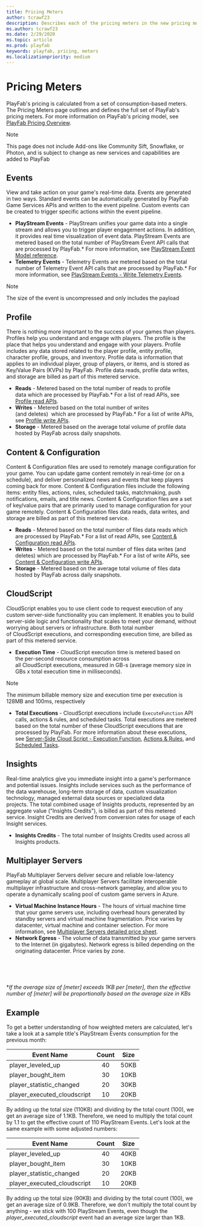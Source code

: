 ```yaml
---
title: Pricing Meters
author: tcrawf23
description: Describes each of the pricing meters in the new pricing model.
ms.author: tcrawf23
ms.date: 2/29/2020
ms.topic: article
ms.prod: playfab
keywords: playfab, pricing, meters
ms.localizationpriority: medium
---
```


# Pricing Meters
PlayFab's pricing is calculated from a set of consumption-based meters. The Pricing Meters page outlines and defines the full set of PlayFab's pricing meters. For more information on PlayFab's pricing model, see [PlayFab Pricing Overview](../../pricing/pricing-overview.md).

> [!NOTE]
> This page does not include Add-ons like Community Sift, Snowflake, or Photon, and is subject to change as new services and capabilities are added to PlayFab


## Events
View and take action on your game's real-time data. Events are generated in two ways. Standard events can be automatically generated by PlayFab Game Services APIs and written to the event pipeline. Custom events can be created to trigger specific actions within the event pipeline.
* **PlayStream Events** - PlayStream unifies your game data into a single stream and allows you to trigger player engagement actions. In addition, it provides real time visualization of event data. PlayStream Events are metered based on the total number of PlayStream Event API calls that are processed by PlayFab.* For more information, see [PlayStream Event Model reference](../../../api-references/events/index.md).
* **Telemetry Events** - Telemetry Events are metered based on the total number of Telemetry Event API calls that are processed by PlayFab.* For more information, see [PlayStream Events - Write Telemetry Events](xref:titleid.playfabapi.com.events.playstreamevents.writetelemetryevents).

> [!NOTE] 
> The size of the event is uncompressed and only includes the payload


## Profile
There is nothing more important to the success of your games than players. Profiles help you understand and engage with players. The profile is the place that helps you understand and engage with your players. Profile includes any data stored related to the player profile, entity profile, character profile, groups, and inventory. Profile data is information that applies to an individual player, group of players, or items, and is stored as Key/Value Pairs (KVPs) by PlayFab. Profile data reads, profile data writes, and storage are billed as part of this metered service.
* **Reads** - Metered based on the total number of reads to profile data which are processed by PlayFab.* For a list of read APIs, see [Profile read APIs](profile-reads.md).
* **Writes** - Metered based on the total number of writes (and deletes)  which are processed by PlayFab.* For a list of write APIs, see [Profile write APIs](profile-writes.md).
* **Storage** - Metered based on the average total volume of profile data hosted by PlayFab across daily snapshots.


## Content & Configuration
Content & Configuration files are used to remotely manage configuration for your game. You can update game content remotely in real-time (or on a schedule), and deliver personalized news and events that keep players coming back for more. Content & Configuration files include the following items: entity files, actions, rules, scheduled tasks, matchmaking, push notifications, emails, and title news. Content & Configuration files are a set of key/value pairs that are primarily used to manage configuration for your game remotely. Content & Configuration files data reads, data writes, and storage are billed as part of this metered service.
* **Reads** - Metered based on the total number of files data reads which are processed by PlayFab.* For a list of read APIs, see [Content & Configuration read APIs](file-reads.md).
* **Writes** - Metered based on the total number of files data writes (and deletes) which are processed by PlayFab.* For a list of write APIs, see [Content & Configuration write APIs](file-writes.md).
* **Storage** - Metered based on the average total volume of files data hosted by PlayFab across daily snapshots.


## CloudScript
CloudScript enables you to use client code to request execution of any custom server-side functionality you can implement. It enables you to build server-side logic and functionality that scales to meet your demand, without worrying about servers or infrastructure. Both total number of CloudScript executions, and corresponding execution time, are billed as part of this metered service.
* **Execution Time** - CloudScript execution time is metered based on the per-second resource consumption across all CloudScript executions, measured in GB-s (average memory size in GBs x total execution time in milliseconds).
> [!NOTE]
> The minimum billable memory size and execution time per execution is 128MB and 100ms, respectively
* **Total Executions** - CloudScript executions include `ExecuteFunction` API calls, actions & rules, and scheduled tasks. Total executions are metered based on the total number of these CloudScript executions that are processed by PlayFab. For more information about these executions, see [Server-Side Cloud Script - Execution Function](xref:titleid.playfabapi.com.cloudscript.server-sidecloudscript.executefunction), [Actions & Rules](../../automation/actions-rules/index.md), and [Scheduled Tasks](../../automation/scheduled-tasks/index.md).


## Insights
Real-time analytics give you immediate insight into a game's performance and potential issues. Insights include services such as the performance of the data warehouse, long-term storage of data, custom visualization technology, managed external data sources or specialized data projects. The total combined usage of Insights products, represented by an aggregate value ("Insights Credits"), is billed as part of this metered service. Insight Credits are derived from conversion rates for usage of each Insight services.
* **Insights Credits** - The total number of Insights Credits used across all Insights products.


## Multiplayer Servers
PlayFab Multiplayer Servers deliver secure and reliable low-latency gameplay at global scale. Multiplayer Servers facilitate interoperable multiplayer infrastructure and cross-network gameplay, and allow you to operate a dynamically scaling pool of custom game servers in Azure.
* **Virtual Machine Instance Hours** - The hours of virtual machine time that your game servers use, including overhead hours generated by standby servers and virtual machine fragmentation. Price varies by datacenter, virtual machine and container selection. For more information, see [Multiplayer Servers detailed price sheet](../../multiplayer/servers/multiplayer-servers-detailed-price-sheet.md).
* **Network Egress** - The volume of data transmitted by your game servers to the Internet (in gigabytes). Network egress is billed depending on the originating datacenter. Price varies by zone.
<br>
<br>
<br>

**If the average size of [meter] exceeds 1KB per [meter], then the effective number of [meter] will be proportionally based on the average size in KBs*


## Example
To get a better understanding of how weighted meters are calculated, let's take a look at a sample title's PlayStream Events consumption for the previous month:

Event Name | Count | Size
--- | :---: | :---:
player_leveled_up | 40 | 50KB
player_bought_item | 30 | 10KB
player_statistic_changed | 20 | 30KB
player_executed_cloudscript | 10 | 20KB

By adding up the total size (110KB) and dividing by the total count (100), we get an average size of 1.1KB. Therefore, we need to multiply the total count by 1.1 to get the effective count of 110 PlayStream Events. Let's look at the same example with some adjusted numbers:

Event Name | Count | Size
--- | :---: | :---:
player_leveled_up | 40 | 40KB
player_bought_item | 30 | 10KB
player_statistic_changed | 20 | 20KB
player_executed_cloudscript | 10 | 20KB

By adding up the total size (90KB) and dividing by the total count (100), we get an average size of 0.9KB. Therefore, we don't multiply the total count by anything - we stick with 100 PlayStream Events, even though the *player_executed_cloudscript* event had an average size larger than 1KB.
